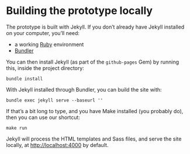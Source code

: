 # Building the prototype locally

The prototype is built with Jekyll. If you don’t already have Jekyll installed on your computer, you’ll need:

* a working [Ruby](https://www.ruby-lang.org/en/) environment
* [Bundler](https://bundler.io/)

You can then install Jekyll (as part of the `github-pages` Gem) by running this, inside the project directory:

    bundle install

With Jekyll installed through Bundler, you can build the site with:

    bundle exec jekyll serve --baseurl ''

If that’s a bit long to type, and you have Make installed (you probably do), then you can use our shortcut:

    make run

Jekyll will process the HTML templates and Sass files, and serve the site locally, at <http://localhost:4000> by default.
